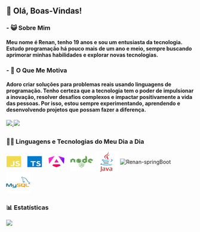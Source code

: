 ##  👋  Olá, Boas-Vindas!

### - 😺 Sobre Mim
#### Meu nome é Renan, tenho 19 anos e sou um entusiasta da tecnologia. Estudo programação há pouco mais de um ano e meio, sempre buscando aprimorar minhas habilidades e explorar novas tecnologias. 

### - 💪 O Que Me Motiva
#### Adoro criar soluções para problemas reais usando linguagens de programação. Tenho certeza que a tecnologia tem o poder de impulsionar a inovação, resolver desafios complexos e impactar positivamente a vida das pessoas. Por isso, estou sempre experimentando, aprendendo e desenvolvendo projetos que possam fazer a diferença.

<div>
  <a href="https://www.linkedin.com/in/renan-teles-3a1290355">
    <img src="https://img.shields.io/badge/-LinkedIn-%230077B5?style=for-the-badge&logo=linkedin&logoColor=white"/>
  </a>
  <a href="mailto:renanlopesteles2@gmail.com">
    <img src="https://img.shields.io/badge/-Gmail-%23333?style=for-the-badge&logo=gmail&logoColor=white"/>
  </a>
</div>


##

### 🧑‍💻 Linguagens e Tecnologias do Meu Dia a Dia
<div style="display: inine_block">
  <img align="center" alt="Renan-js" height="30" width="40" src="https://raw.githubusercontent.com/devicons/devicon/master/icons/javascript/javascript-plain.svg"/>&nbsp;&nbsp;&nbsp;
  <img align="center" alt="Renan-ts" height="30" width="40" src="https://raw.githubusercontent.com/devicons/devicon/master/icons/typescript/typescript-original.svg"/>&nbsp;&nbsp;&nbsp;
  <img align="center" alt="Renan-angular" height="30" width="45" src="https://raw.githubusercontent.com/devicons/devicon/master/icons/angular/angular-original.svg"/>&nbsp;&nbsp;&nbsp;
  <img align="center" alt="Renan-nodejs" height="50" width="60" src="https://raw.githubusercontent.com/devicons/devicon/master/icons/nodejs/nodejs-plain-wordmark.svg"/>
  <img align="center" alt="Renan-java" height="55" width="65" src="https://raw.githubusercontent.com/devicons/devicon/master/icons/java/java-original-wordmark.svg"/>
  <img align="center" alt="Renan-springBoot" height="65" width="65" src="https://user-images.githubusercontent.com/33158051/103466606-760a4000-4d14-11eb-9941-2f3d00371471.png"/>
  <img align="center" alt="Renan-mysql" height="55" width="65" src="https://raw.githubusercontent.com/devicons/devicon/master/icons/mysql/mysql-original-wordmark.svg"/>
</div>

##

### 📊 Estatísticas
<img height="180" align="top" src="https://github-readme-stats.vercel.app/api/top-langs/?username=renan-teles&layout=compact&langs_count=16&theme=dark"/>

##

<!--
### 📊 Estatísticas
<div style="display: inine_block">
  <img height="180" align="top" src="https://github-readme-stats.vercel.app/api/top-langs/?username=renan-teles&layout=compact&langs_count=16&theme=dracula"/>
  <img height="180" align="top" src="https://github-readme-stats.vercel.app/api?username=renan-teles&show_icons=true&theme=dracula&include_all_commits=true&count_private=true"/>
</div>
-->
